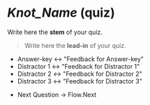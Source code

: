# _Knot_Name_ (quiz)

Write here the **stem** of your quiz.

> Write here the **lead-in** of your quiz.
+ Answer-key <-> "Feedback for Answer-key"
+ Distractor 1 <-> "Feedback for Distractor 1"
+ Distractor 2 <-> "Feedback for Distractor 2"
+ Distractor 3 <-> "Feedback for Distractor 3"

* Next Question -> Flow.Next
